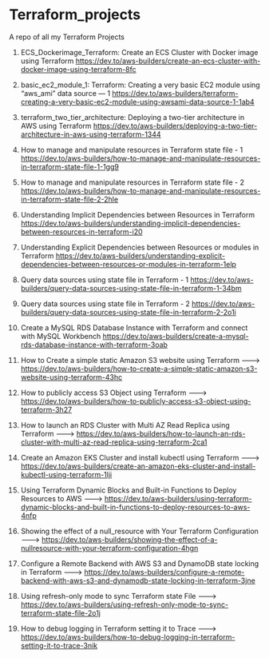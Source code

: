 # Terraform_projects
A repo of all my Terraform Projects

1. ECS_Dockerimage_Terraform: Create an ECS Cluster with Docker image using Terraform https://dev.to/aws-builders/create-an-ecs-cluster-with-docker-image-using-terraform-8fc

2. basic_ec2_module_1: Terraform: Creating a very basic EC2 module using “aws_ami” data source — 1 https://dev.to/aws-builders/terraform-creating-a-very-basic-ec2-module-using-awsami-data-source-1-1ab4

3. terraform_two_tier_architecture: Deploying a two-tier architecture in AWS using Terraform https://dev.to/aws-builders/deploying-a-two-tier-architecture-in-aws-using-terraform-1344

4. How to manage and manipulate resources in Terraform state file - 1 https://dev.to/aws-builders/how-to-manage-and-manipulate-resources-in-terraform-state-file-1-1gg9

5. How to manage and manipulate resources in Terraform state file - 2 https://dev.to/aws-builders/how-to-manage-and-manipulate-resources-in-terraform-state-file-2-2hle

6. Understanding Implicit Dependencies between Resources in Terraform https://dev.to/aws-builders/understanding-implicit-dependencies-between-resources-in-terraform-i20

7. Understanding Explicit Dependencies between Resources or modules in Terraform https://dev.to/aws-builders/understanding-explicit-dependencies-between-resources-or-modules-in-terraform-1elp

8. Query data sources using state file in Terraform - 1 https://dev.to/aws-builders/query-data-sources-using-state-file-in-terraform-1-34bm 

9. Query data sources using state file in Terraform - 2 https://dev.to/aws-builders/query-data-sources-using-state-file-in-terraform-2-2o1i

10. Create a MySQL RDS Database Instance with Terraform and connect with MySQL Workbench https://dev.to/aws-builders/create-a-mysql-rds-database-instance-with-terraform-3oab

11. How to Create a simple static Amazon S3 website using Terraform ---> https://dev.to/aws-builders/how-to-create-a-simple-static-amazon-s3-website-using-terraform-43hc

12. How to publicly access S3 Object using Terraform ---> https://dev.to/aws-builders/how-to-publicly-access-s3-object-using-terraform-3h27

13. How to launch an RDS Cluster with Multi AZ Read Replica using Terraform ---> https://dev.to/aws-builders/how-to-launch-an-rds-cluster-with-multi-az-read-replica-using-terraform-2ca1

14. Create an Amazon EKS Cluster and install kubectl using Terraform ---> https://dev.to/aws-builders/create-an-amazon-eks-cluster-and-install-kubectl-using-terraform-1lji

15. Using Terraform Dynamic Blocks and Built-in Functions to Deploy Resources to AWS ---> https://dev.to/aws-builders/using-terraform-dynamic-blocks-and-built-in-functions-to-deploy-resources-to-aws-4nfp

16. Showing the effect of a null_resource with Your Terraform Configuration ---> https://dev.to/aws-builders/showing-the-effect-of-a-nullresource-with-your-terraform-configuration-4hgn

17. Configure a Remote Backend with AWS S3 and DynamoDB state locking in Terraform ---> https://dev.to/aws-builders/configure-a-remote-backend-with-aws-s3-and-dynamodb-state-locking-in-terraform-3jne

18. Using refresh-only mode to sync Terraform state File ---> https://dev.to/aws-builders/using-refresh-only-mode-to-sync-terraform-state-file-2o1j

19. How to debug logging in Terraform setting it to Trace ---> https://dev.to/aws-builders/how-to-debug-logging-in-terraform-setting-it-to-trace-3nik


